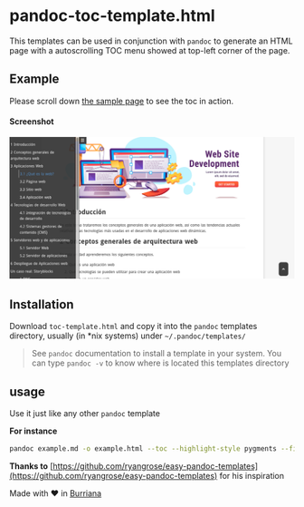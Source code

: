 # pandoc-toc-template.html

This templates can be used in conjunction with `pandoc` to generate an HTML page with a autoscrolling TOC menu showed at top-left corner of the page.

## Example

Please scroll down [the sample page](https://victorponz.github.io/symfony-blog-teoria/zona-admin "sample page") to see the toc in action.

#### Screenshot

![toc-templats](assets/image-20211021193324090.png)

## Installation

Download `toc-template.html` and copy it into the `pandoc` templates directory, usually (in *nix systems) under `~/.pandoc/templates/` 

> See `pandoc` documentation to install a template in your system. You can type `pandoc -v` to know where is located this templates directory

## usage

Use it just like any other `pandoc` template

**For instance**

```bash
pandoc example.md -o example.html --toc --highlight-style pygments --filter pandoc-latex-environment -s  --template=toc-template.html
```

**Thanks to** [https://github.com/ryangrose/easy-pandoc-templates](https://github.com/ryangrose/easy-pandoc-templates) for his inspiration 



Made with :heart: in [Burriana](https://turisme.burriana.es/)

